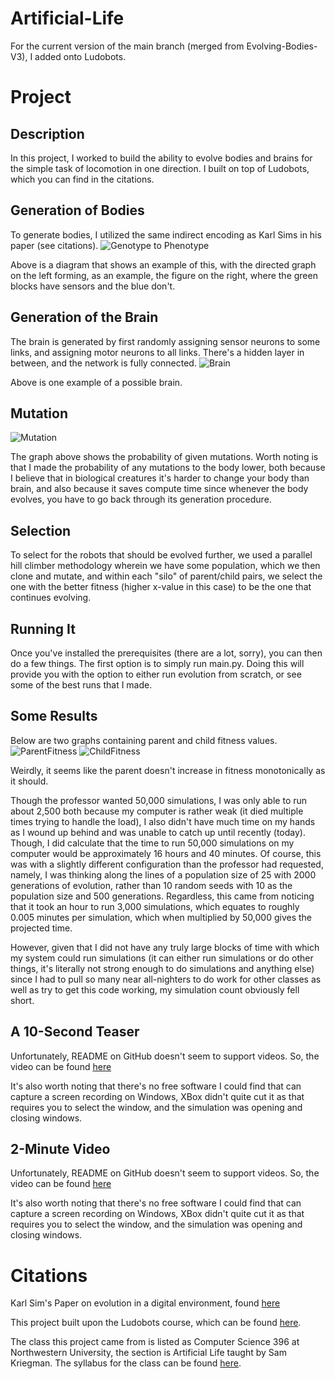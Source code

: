 # Artificial-Life

For the current version of the main branch (merged from Evolving-Bodies-V3), I added onto Ludobots.  

# Project

## Description
In this project, I worked to build the ability to evolve bodies and brains for the simple task of locomotion in one direction.  I built on top of Ludobots, which you can find in the citations.


## Generation of Bodies
To generate bodies, I utilized the same indirect encoding as Karl Sims in his paper (see citations).
![Genotype to Phenotype](diagrams/Morphology.PNG)

Above is a diagram that shows an example of this, with the directed graph on the left forming, as an example, the figure on the right, where the green blocks have sensors and the blue don't.


## Generation of the Brain
The brain is generated by first randomly assigning sensor neurons to some links, and assigning motor neurons to all links.  There's a hidden layer in between, and the network is fully connected.
![Brain](diagrams/NeuralNet.PNG)

Above is one example of a possible brain.

## Mutation
![Mutation](diagrams/Mutation.PNG)

The graph above shows the probability of given mutations.  Worth noting is that I made the probability of any mutations to the body lower, both because I believe that in biological creatures it's harder to change your body than brain, and also because it saves compute time since whenever the body evolves, you have to go back through its generation procedure.


## Selection
To select for the robots that should be evolved further, we used a parallel hill climber methodology wherein we have some population, which we then clone and mutate, and within each "silo" of parent/child pairs, we select the one with the better fitness (higher x-value in this case) to be the one that continues evolving.

## Running It
Once you've installed the prerequisites (there are a lot, sorry), you can then do a few things.  The first option is to simply run main.py.  Doing this will provide you with the option to either run evolution from scratch, or see some of the best runs that I made.

## Some Results
Below are two graphs containing parent and child fitness values.
![ParentFitness](diagrams/ParentFitness.PNG)
![ChildFitness](diagrams/ChildFitness.PNG)

Weirdly, it seems like the parent doesn't increase in fitness monotonically as it should.

Though the professor wanted 50,000 simulations, I was only able to run about 2,500 both because my computer is rather weak (it died multiple times trying to handle the load), I also didn't have much time on my hands as I wound up behind and was unable to catch up until recently (today).  Though, I did calculate that the time to run 50,000 simulations on my computer would be approximately 16 hours and 40 minutes.  Of course, this was with a slightly different configuration than the professor had requested, namely, I was thinking along the lines of a population size of 25 with 2000 generations of evolution, rather than 10 random seeds with 10 as the population size and 500 generations.  Regardless, this came from noticing that it took an hour to run 3,000 simulations, which equates to roughly 0.005 minutes per simulation, which when multiplied by 50,000 gives the projected time.

However, given that I did not have any truly large blocks of time with which my system could run simulations (it can either run simulations or do other things, it's literally not strong enough to do simulations and anything else) since I had to pull so many near all-nighters to do work for other classes as well as try to get this code working, my simulation count obviously fell short.


## A 10-Second Teaser
Unfortunately, README on GitHub doesn't seem to support videos.  So, the video can be found [here]()

It's also worth noting that there's no free software I could find that can capture a screen recording on Windows, XBox didn't quite cut it as that requires you to select the window, and the simulation was opening and closing windows.

## 2-Minute Video
Unfortunately, README on GitHub doesn't seem to support videos.  So, the video can be found [here]()

It's also worth noting that there's no free software I could find that can capture a screen recording on Windows, XBox didn't quite cut it as that requires you to select the window, and the simulation was opening and closing windows.

# Citations
Karl Sim's Paper on evolution in a digital environment, found [here](https://www.karlsims.com/papers/alife94.pdf)

This project built upon the Ludobots course, which can be found [here](https://www.reddit.com/r/ludobots/).

The class this project came from is listed as Computer Science 396 at Northwestern University, the section is Artificial Life taught by Sam Kriegman.  The syllabus for the class can be found [here](https://docs.google.com/document/d/1jURIbvpQ0imcaMk-AHUmj_szZNtsA4lZAlcqXa6usXs/edit).

